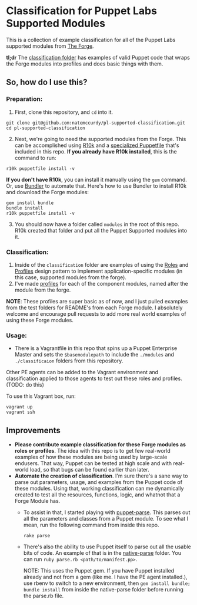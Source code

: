 # Classification for Puppet Labs Supported Modules

This is a collection of example classification for all of the Puppet Labs supported modules from [The Forge](https://forge.puppetlabs.com).

**tl;dr** The [classification folder](classification) has examples of valid Puppet code that wraps the Forge modules into profiles and does basic things with them.

## So, how do I use this?

### Preparation:

1. First, clone this repository, and `cd` into it.

  ```shell
  git clone git@github.com:natemccurdy/pl-supported-classification.git
  cd pl-supported-classification
  ```
2. Next, we're going to need the supported modules from the Forge. This can be accomplished using [R10k](https://github.com/puppetlabs/r10k) and a [specialized Puppetfile](Puppetfile) that's included in this repo. **If you already have R10k installed**, this is the command to run:

  ``` shell
  r10k puppetfile install -v
  ```
**If you don't have R10k**, you can install it manually using the `gem` command. Or, use [Bundler](http://bundler.io) to automate that. Here's how to use Bundler to install R10k and download the Forge modules:

  ```shell
  gem install bundle
  bundle install
  r10k puppetfile install -v
  ```
3. You should now have a folder called `modules` in the root of this repo. R10k created that folder and put all the Puppet Supported modules into it.

### Classification:

1. Inside of the `classification` folder are examples of using the [Roles](https://puppetlabs.com/presentations/designing-puppet-rolesprofiles-pattern) and [Profiles](http://garylarizza.com/blog/2014/02/17/puppet-workflow-part-2/) design pattern to implement application-specific modules (in this case, supported modules from the forge).
2. I've made [profiles](classification/profiles/manifests/) for each of the component modules, named after the module from the forge.

  **NOTE**: These profiles are super basic as of now, and I just pulled examples from the test folders for README's from each Forge module. I absolutely welcome and encourage pull requests to add more real world examples of using these Forge modules.

### Usage:

 - There is a Vagrantfile in this repo that spins up a Puppet Enterprise Master and sets the `$basemodulepath` to include the `./modules` and `./classificaion` folders from this repository.

 Other PE agents can be added to the Vagrant environment and classification applied to those agents to test out these roles and profiles. (TODO: do this)

 To use this Vagrant box, run:

 ```shell
 vagrant up
 vagrant ssh
 ```

## Improvements

  - **Please contribute example classification for these Forge modules as roles or profiles**. The idea with this repo is to get few real-world examples of how these modules are being used by large-scale endusers. That way, Puppet can be tested at high scale and with real-world load, so that bugs can be found earlier than later.
  - **Automate the creation of classification**. I'm sure there's a sane way to parse out parameters, usage, and examples from the Puppet code of these modules. Using that, working classification can me dynamically created to test all the resources, functions, logic, and whatnot that a Forge Module has.
    - To assist in that, I started playing with [puppet-parse](https://github.com/johanek/puppet-parse). This parses out all the parameters and classes from a Puppet module. To see what I mean, run the following command from inside this repo.

      ```shell
      rake parse
      ```

    - There's also the ability to use Puppet itself to parse out all the usable bits of code. An example of that is in the [native-parse](native-parser) folder. You can run `ruby parse.rb <path/to/manifest.pp>`.

      NOTE: This uses the Puppet gem. If you have Puppet installed already and not from a gem (like me. I have the PE agent installed.), use rbenv to switch to a new environment, then `gem install bundle; bundle install` from inside the native-parse folder before running the parse.rb file.
